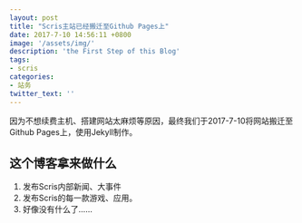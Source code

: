 ```yaml
---
layout: post
title: "Scris主站已经搬迁至Github Pages上"
date: 2017-7-10 14:56:11 +0800
image: '/assets/img/'
description: 'the First Step of this Blog'
tags:
- scris
categories:
- 站务
twitter_text: ''
---
```


因为不想续费主机、搭建网站太麻烦等原因，最终我们于2017-7-10将网站搬迁至Github Pages上，使用Jekyll制作。


## 这个博客拿来做什么

1. 发布Scris内部新闻、大事件
2. 发布Scris的每一款游戏、应用。
3. 好像没有什么了……

